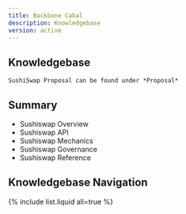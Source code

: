 ```yaml
---
title: Backbone Cabal
description: Knowledgebase
version: active
---
```


## Knowledgebase

```note
SushiSwap Proposal can be found under *Proposal*
```

## Summary

- Sushiswap Overview
- Sushiswap API
- Sushiswap Mechanics
- Sushiswap Governance
- Sushiswap Reference

## Knowledgebase Navigation

{% include list.liquid all=true %}

